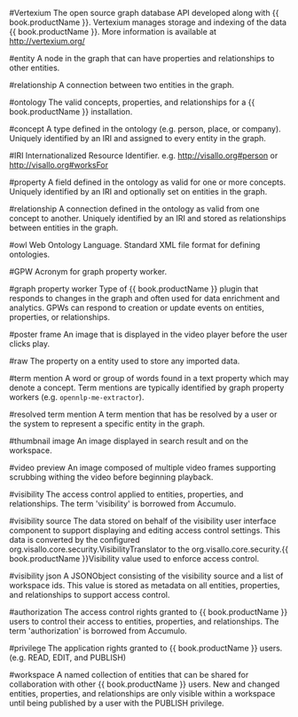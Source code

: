 #Vertexium
The open source graph database API developed along with {{ book.productName }}. Vertexium manages storage and
indexing of the data {{ book.productName }}. More information is available at <a target="_new" href="http://vertexium.org/">http://vertexium.org/</a>

#entity
A node in the graph that can have properties and relationships to other entities.

#relationship
A connection between two entities in the graph.

#ontology
The valid concepts, properties, and relationships for a {{ book.productName }} installation.

#concept
A type defined in the ontology (e.g. person, place, or company). Uniquely identified by an IRI and
assigned to every entity in the graph.

#IRI
Internationalized Resource Identifier. e.g. http://visallo.org#person or http://visallo.org#worksFor

#property
A field defined in the ontology as valid for one or more concepts. Uniquely identified by an IRI
and optionally set on entities in the graph.

#relationship
A connection defined in the ontology as valid from one concept to another. Uniquely identified by
an IRI and stored as relationships between entities in the graph.

#owl
Web Ontology Language. Standard XML file format for defining ontologies.

#GPW
Acronym for graph property worker.

#graph property worker
Type of {{ book.productName }} plugin that responds to changes in the graph and often used for data enrichment and
analytics. GPWs can respond to creation or update events on entities, properties, or relationships.

#poster frame
An image that is displayed in the video player before the user clicks play.

#raw
The property on a entity used to store any imported data.

#term mention
A word or group of words found in a text property which may denote a concept. Term mentions are
typically identified by graph property workers (e.g. `opennlp-me-extractor`).

#resolved term mention
A term mention that has be resolved by a user or the system to represent a specific entity
in the graph.

#thumbnail image
An image displayed in search result and on the workspace.

#video preview
An image composed of multiple video frames supporting scrubbing withing the video before beginning playback.

#visibility
The access control applied to entities, properties, and relationships. The term 'visibility' is borrowed from Accumulo.

#visibility source
The data stored on behalf of the visibility user interface component to support displaying and editing
access control settings. This data is converted by the configured
org.visallo.core.security.VisibilityTranslator to the org.visallo.core.security.{{ book.productName }}Visibility
value used to enforce access control.

#visibility json
A JSONObject consisting of the visibility source and a list of workspace ids. This value is stored
as metadata on all entities, properties, and relationships to support access control.

#authorization
The access control rights granted to {{ book.productName }} users to control their access to entities,
properties, and relationships. The term 'authorization' is borrowed from Accumulo.

#privilege
The application rights granted to {{ book.productName }} users. (e.g. READ, EDIT, and PUBLISH)

#workspace
A named collection of entities that can be shared for collaboration with
other {{ book.productName }} users. New and changed entities, properties, and relationships
are only visible within a workspace until being published by a user with
the PUBLISH privilege.
